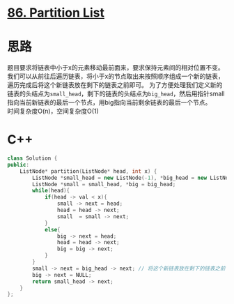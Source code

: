 # [86. Partition List](https://leetcode.com/problems/partition-list/)
# 思路
题目要求将链表中小于x的元素移动最前面来，要求保持元素间的相对位置不变。        
我们可以从前往后遍历链表，将小于x的节点取出来按照顺序组成一个新的链表，遍历完成后将这个新链表放在剩下的链表之前即可。
为了方便处理我们定义新的链表的头结点为`small_head`，剩下的链表的头结点为`big_head`，然后用指针small指向当前新链表的最后一个节点，用big指向当前剩余链表的最后一个节点。      
时间复杂度O(n)，空间复杂度O(1)

# C++
``` C++
class Solution {
public:
    ListNode* partition(ListNode* head, int x) {
        ListNode *small_head = new ListNode(-1), *big_head = new ListNode(-1);
        ListNode *small = small_head, *big = big_head;
        while(head){
            if(head -> val < x){
                small -> next = head;
                head = head -> next;
                small  = small -> next;
            }
            else{
                big -> next = head;
                head = head -> next;
                big = big -> next;
            }
        }
        small -> next = big_head -> next; // 将这个新链表放在剩下的链表之前
        big -> next = NULL;
        return small_head -> next;
    }
};
```
